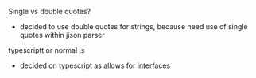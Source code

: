

Single vs double quotes?
- decided to use double quotes for strings, because need use of single quotes within jison parser

typescriptt or normal js
- decided on typescript as allows for interfaces